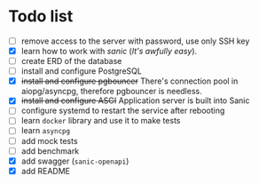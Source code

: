 # Todo list
- [ ] remove access to the server with password, use only SSH key
- [x] learn how to work with _sanic_ (_It's awfully easy_).
- [ ] create ERD of the database
- [ ] install and configure PostgreSQL
- [x] ~~install and configure pgbouncer~~ There's connection pool in aiopg/asyncpg, therefore pgbouncer is needless.
- [x] ~~install and configure ASGI~~ Application server is built into Sanic
- [ ] configure systemd to restart the service after rebooting
- [ ] learn `docker` library and use it to make tests 
- [ ] learn `asyncpg`
- [ ] add mock tests
- [ ] add benchmark
- [x] add swagger (`sanic-openapi`)
- [x] add README